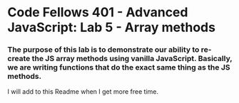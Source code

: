 # Code Fellows 401 - Advanced JavaScript: Lab 5 - Array methods

### The purpose of this lab is to demonstrate our ability to re-create the JS array methods using vanilla JavaScript. Basically, we are writing functions that do the exact same thing as the JS methods.

I will add to this Readme when I get more free time.
